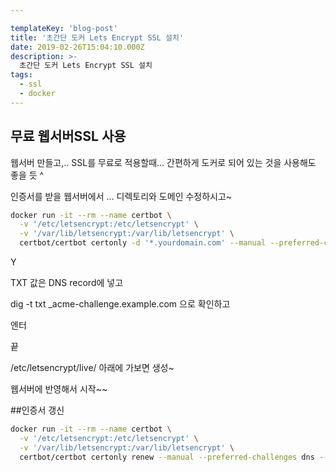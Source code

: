```yaml
---

templateKey: 'blog-post'
title: '초간단 도커 Lets Encrypt SSL 설치'
date: 2019-02-26T15:04:10.000Z
description: >-
  초간단 도커 Lets Encrypt SSL 설치
tags:
  - ssl
  - docker
---
```


## 무료 웹서버SSL 사용

웹서버 만들고,.. SSL를 무료로 적용할때... 간편하게 도커로 되어 있는 것을 사용해도 좋을 듯 ^

인증서를 받을 웹서버에서 ... 디렉토리와 도메인 수정하시고~

```bash
docker run -it --rm --name certbot \
  -v '/etc/letsencrypt:/etc/letsencrypt' \
  -v '/var/lib/letsencrypt:/var/lib/letsencrypt' \
  certbot/certbot certonly -d '*.yourdomain.com' --manual --preferred-challenges dns --server https://acme-v02.api.letsencrypt.org/directory
```

Y

TXT 값은 DNS record에 넣고

dig -t txt _acme-challenge.example.com
으로 확인하고

엔터

끝

/etc/letsencrypt/live/ 아래에 가보면 생성~


웹서버에 반영해서 시작~~

##인증서 갱신

```bash
docker run -it --rm --name certbot \
  -v '/etc/letsencrypt:/etc/letsencrypt' \
  -v '/var/lib/letsencrypt:/var/lib/letsencrypt' \
  certbot/certbot certonly renew --manual --preferred-challenges dns --server https://acme-v02.api.letsencrypt.org/directory
```
